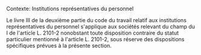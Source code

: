 Contexte: Institutions représentatives du personnel

Le livre III de la deuxième partie du code du travail relatif aux institutions représentatives du personnel s'applique aux sociétés relevant du champ du I de l'article L. 2101-2 nonobstant toute disposition contraire du statut particulier mentionné à l'article L. 2101-2, sous réserve des dispositions spécifiques prévues à la présente section.